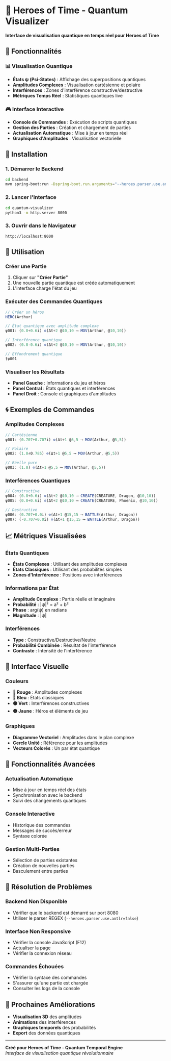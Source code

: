 # 🌟 Heroes of Time - Quantum Visualizer

**Interface de visualisation quantique en temps réel pour Heroes of Time**

## 🚀 Fonctionnalités

### 📊 Visualisation Quantique
- **États ψ (Psi-States)** : Affichage des superpositions quantiques
- **Amplitudes Complexes** : Visualisation cartésienne et polaire
- **Interférences** : Zones d'interférence constructive/destructive
- **Métriques Temps Réel** : Statistiques quantiques live

### 🎮 Interface Interactive
- **Console de Commandes** : Exécution de scripts quantiques
- **Gestion des Parties** : Création et chargement de parties
- **Actualisation Automatique** : Mise à jour en temps réel
- **Graphiques d'Amplitudes** : Visualisation vectorielle

## 🔧 Installation

### 1. Démarrer le Backend
```bash
cd backend
mvn spring-boot:run -Dspring-boot.run.arguments="--heroes.parser.use.antlr=false"
```

### 2. Lancer l'Interface
```bash
cd quantum-visualizer
python3 -m http.server 8000
```

### 3. Ouvrir dans le Navigateur
```
http://localhost:8000
```

## 🎯 Utilisation

### Créer une Partie
1. Cliquer sur **"Créer Partie"**
2. Une nouvelle partie quantique est créée automatiquement
3. L'interface charge l'état du jeu

### Exécuter des Commandes Quantiques
```javascript
// Créer un héros
HERO(Arthur)

// État quantique avec amplitude complexe
ψ001: (0.8+0.6i) ⊙(Δt+2 @10,10 ⟶ MOV(Arthur, @10,10))

// Interférence quantique
ψ002: (0.8-0.6i) ⊙(Δt+2 @10,10 ⟶ MOV(Arthur, @10,10))

// Effondrement quantique
†ψ001
```

### Visualiser les Résultats
- **Panel Gauche** : Informations du jeu et héros
- **Panel Central** : États quantiques et interférences
- **Panel Droit** : Console et graphiques d'amplitudes

## 🌀 Exemples de Commandes

### Amplitudes Complexes
```javascript
// Cartésienne
ψ001: (0.707+0.707i) ⊙(Δt+1 @5,5 ⟶ MOV(Arthur, @5,5))

// Polaire
ψ002: (1.0∠0.785) ⊙(Δt+1 @5,5 ⟶ MOV(Arthur, @5,5))

// Réelle pure
ψ003: (1.0) ⊙(Δt+1 @5,5 ⟶ MOV(Arthur, @5,5))
```

### Interférences Quantiques
```javascript
// Constructive
ψ004: (0.8+0.6i) ⊙(Δt+2 @10,10 ⟶ CREATE(CREATURE, Dragon, @10,10))
ψ005: (0.8+0.6i) ⊙(Δt+2 @10,10 ⟶ CREATE(CREATURE, Phoenix, @10,10))

// Destructive
ψ006: (0.707+0.0i) ⊙(Δt+1 @15,15 ⟶ BATTLE(Arthur, Dragon))
ψ007: (-0.707+0.0i) ⊙(Δt+1 @15,15 ⟶ BATTLE(Arthur, Dragon))
```

## 📈 Métriques Visualisées

### États Quantiques
- **États Complexes** : Utilisant des amplitudes complexes
- **États Classiques** : Utilisant des probabilités simples
- **Zones d'Interférence** : Positions avec interférences

### Informations par État
- **Amplitude Complexe** : Partie réelle et imaginaire
- **Probabilité** : |ψ|² = a² + b²
- **Phase** : arg(ψ) en radians
- **Magnitude** : |ψ|

### Interférences
- **Type** : Constructive/Destructive/Neutre
- **Probabilité Combinée** : Résultat de l'interférence
- **Contraste** : Intensité de l'interférence

## 🎨 Interface Visuelle

### Couleurs
- **🔴 Rouge** : Amplitudes complexes
- **🔵 Bleu** : États classiques
- **🟢 Vert** : Interférences constructives
- **🟡 Jaune** : Héros et éléments de jeu

### Graphiques
- **Diagramme Vectoriel** : Amplitudes dans le plan complexe
- **Cercle Unité** : Référence pour les amplitudes
- **Vecteurs Colorés** : Un par état quantique

## 🚀 Fonctionnalités Avancées

### Actualisation Automatique
- Mise à jour en temps réel des états
- Synchronisation avec le backend
- Suivi des changements quantiques

### Console Interactive
- Historique des commandes
- Messages de succès/erreur
- Syntaxe colorée

### Gestion Multi-Parties
- Sélection de parties existantes
- Création de nouvelles parties
- Basculement entre parties

## 🐛 Résolution de Problèmes

### Backend Non Disponible
- Vérifier que le backend est démarré sur port 8080
- Utiliser le parser REGEX (`--heroes.parser.use.antlr=false`)

### Interface Non Responsive
- Vérifier la console JavaScript (F12)
- Actualiser la page
- Vérifier la connexion réseau

### Commandes Échouées
- Vérifier la syntaxe des commandes
- S'assurer qu'une partie est chargée
- Consulter les logs de la console

## 🌟 Prochaines Améliorations

- **Visualisation 3D** des amplitudes
- **Animations** des interférences
- **Graphiques temporels** des probabilités
- **Export** des données quantiques

---

**Créé pour Heroes of Time - Quantum Temporal Engine**  
*Interface de visualisation quantique révolutionnaire* 